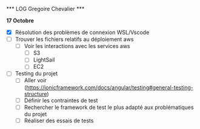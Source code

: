 *** LOG Gregoire Chevalier ***

**17 Octobre**
- [x] Résolution des problèmes de connexion WSL/Vscode
- [ ] Trouver les fichiers relatifs au déploiement aws
    - [ ] Voir les interactions avec les services aws
        - [ ] S3
        - [ ] LightSail
        - [ ] EC2
- [ ] Testing du projet
    - [ ] Aller voir (https://ionicframework.com/docs/angular/testing#general-testing-structure)
    - [ ] Définir les contraintes de test
    - [ ] Rechercher le framework de test le plus adapté aux problématiques du projet  
    - [ ] Réaliser des essais de tests
